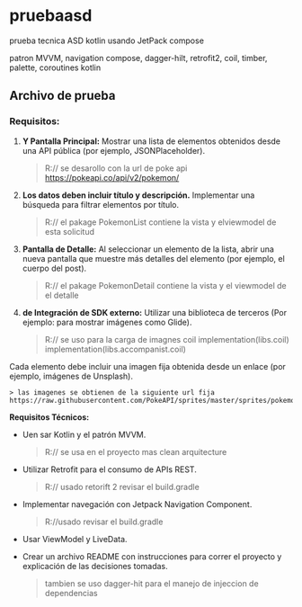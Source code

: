 # pruebaasd
prueba tecnica ASD kotlin usando JetPack compose 

patron MVVM, 
navigation compose, 
dagger-hilt,
retrofit2,
coil,
timber,
palette,
coroutines kotlin

## Archivo de prueba

### Requisitos:

1.  **Y Pantalla Principal:**
Mostrar una lista de elementos obtenidos desde una API pública (por
ejemplo, JSONPlaceholder).

    > R:// se desarollo con la url de poke api 
    > https://pokeapi.co/api/v2/pokemon/

2. **Los datos deben incluir título y descripción.**
Implementar una búsqueda para filtrar elementos por título.

    > R:// el pakage PokemonList contiene la vista y elviewmodel de esta solicitud

3. **Pantalla de Detalle:**
Al seleccionar un elemento de la lista, abrir una nueva pantalla que muestre
más detalles del elemento (por ejemplo, el cuerpo del post).

    > R:// el pakage PokemonDetail contiene la vista y el viewmodel de el detalle

4. **de Integración de SDK externo:**
Utilizar una biblioteca de terceros (Por ejemplo: para mostrar imágenes como
Glide).

    > R:// se uso para la carga de imagnes coil 
        implementation(libs.coil)
        implementation(libs.accompanist.coil)


Cada elemento debe incluir una imagen fija obtenida desde un enlace (por
ejemplo, imágenes de Unsplash).

        
    > las imagenes se obtienen de la siguiente url fija
    https://raw.githubusercontent.com/PokeAPI/sprites/master/sprites/pokemon/

**Requisitos Técnicos:**

- Uen sar Kotlin y el patrón MVVM.  
    > R:// se usa en el proyecto mas clean arquitecture 

- Utilizar Retrofit para el consumo de APIs REST.
    > R:// usado retorift 2 revisar el build.gradle 

- Implementar navegación con Jetpack Navigation Component.
    > R://usado revisar el build.gradle

- Usar ViewModel y LiveData.

- Crear un archivo README con instrucciones para correr el proyecto y explicación de
las decisiones tomadas.

    > tambien se uso dagger-hit para el manejo de injeccion de dependencias

    

